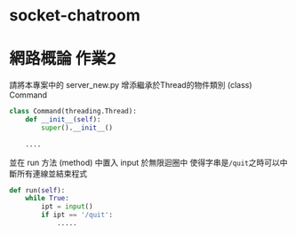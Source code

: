 # socket-chatroom

# 網路概論 作業2

請將本專案中的 server_new.py 增添繼承於Thread的物件類別 (class) Command

```python
class Command(threading.Thread):
    def __init__(self):
        super().__init__()
    
    ....
```

並在 run 方法 (method) 中置入 input 於無限迴圈中 
使得字串是`/quit`之時可以中斷所有連線並結束程式

```python
def run(self):
    while True:
        ipt = input()
        if ipt == '/quit':
            .....
```

